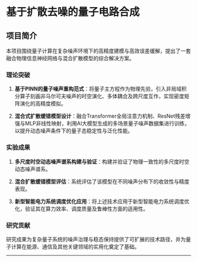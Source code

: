 # 基于扩散去噪的量子电路合成

## 项目简介

本项目围绕量子计算在复杂噪声环境下的高精度建模与高效误差缓解，提出了一套融合物理信息神经网络与混合扩散模型的综合解决方案。

### 理论突破

1. **基于PINN的量子噪声重构范式**：将量子主方程作为物理先验，引入非局域积分算子刻画非马尔可夫噪声的时空演化、多体耦合及跨尺度互作，实现密度矩阵演化的高精度模拟。
   
2. **混合式扩散缓错模型设计**：融合Transformer全局注意力机制、ResNet残差增强与MLP非线性映射，利用AI大模型生成的多场景量子噪声数据集进行训练，以提升动态噪声条件下的量子态稳定性与泛化性能。

### 实验成果

1. **多尺度时空动态噪声谱系构建与验证**：构建并验证了物理一致性的多尺度时空动态噪声谱系。
   
2. **混合扩散缓错模型评估**：系统评估了该模型在不同噪声分布下的收敛性与精度表现。

3. **新型智能电力系统调度优化应用**：将上述技术应用于新型智能电力系统调度优化，验证其在算力效率、调度质量及鲁棒性方面的适用性。

### 研究贡献

研究成果为复杂量子系统的噪声治理与稳态保持提供了可扩展的技术路径，并为量子计算在能源、通信及其他关键领域的实用化奠定了基础。

---


